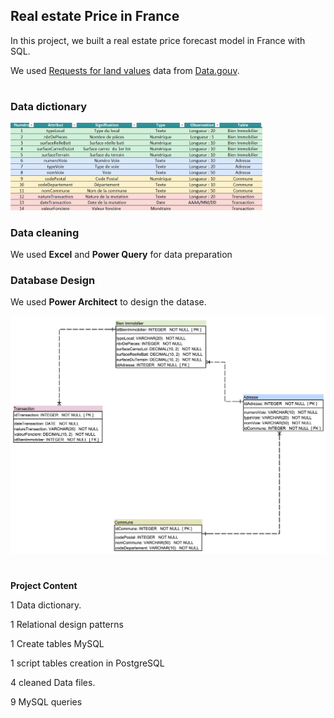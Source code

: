 ## Real estate Price in France

In this project, we built a real estate price forecast model in France with SQL.

We used [Requests for land values](https://www.data.gouv.fr/fr/datasets/5c4ae55a634f4117716d5656/) data from [Data.gouv](https://www.data.gouv.fr/fr/).


#

### Data dictionary

<img alt="MySQL" width="80%" src="./dico.png" style="padding-right:10px;" />

### Data cleaning

We used **Excel** and **Power Query** for data preparation

### Database Design
We used **Power Architect** to design the datase.

![Alt text](image.png)



#

**Project Content**

1 Data dictionary.

1 Relational design patterns

1 Create tables MySQL

1 script tables creation in PostgreSQL 

4 cleaned Data files.

9 MySQL queries
